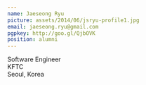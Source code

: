 ```yaml
---
name: Jaeseong Ryu
picture: assets/2014/06/jsryu-profile1.jpg
email: jaeseong.ryu@gmail.com
pgpkey: http://goo.gl/QjbOVK
position: alumni
---
```

Software Engineer  
KFTC  
Seoul, Korea  
